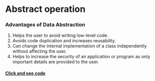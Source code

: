 # Abstract operation
### Advantages of Data Abstraction
1. Helps the user to avoid writing low-level code.
2. Avoids code duplication and increases reusability.
3. Can change the internal implementation of a class independently without affecting the user.
4. Helps to increase the security of an application or program as only important details are provided to the user.
#### [Click and see code](/2.coersion/1.abstraction/1.app.js)